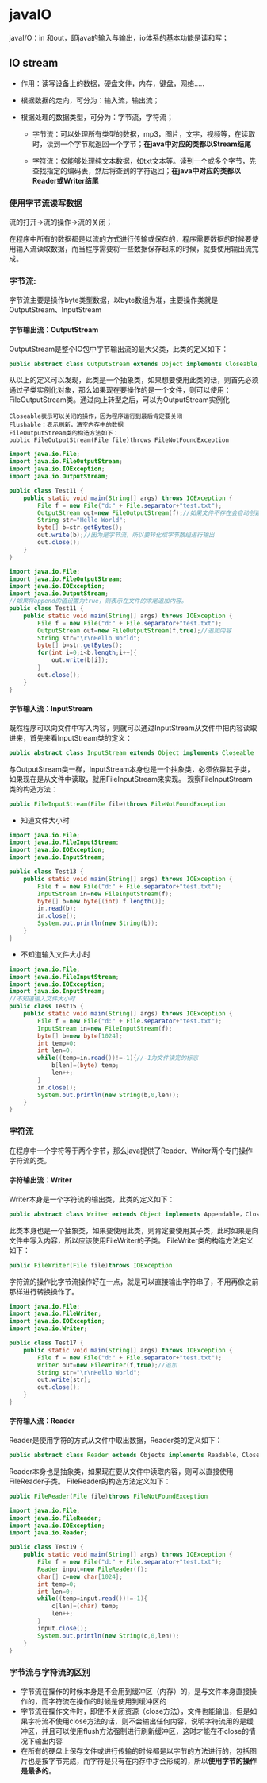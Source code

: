 ﻿# javaIO

javaI/O：in 和out，即java的输入与输出，io体系的基本功能是读和写；

## IO stream

- 作用：读写设备上的数据，硬盘文件，内存，键盘，网络.....

- 根据数据的走向，可分为：输入流，输出流；

- 根据处理的数据类型，可分为：字节流，字符流；

  - 字节流：可以处理所有类型的数据，mp3，图片，文字，视频等，在读取时，读到一个字节就返回一个字节；**在java中对应的类都以Stream结尾**

  - 字符流：仅能够处理纯文本数据，如txt文本等。读到一个或多个字节，先查找指定的编码表，然后将查到的字符返回；**在java中对应的类都以Reader或Writer结尾**

 ### 使用字节流读写数据

流的打开->流的操作->流的关闭；

在程序中所有的数据都是以流的方式进行传输或保存的，程序需要数据的时候要使用输入流读取数据，而当程序需要将一些数据保存起来的时候，就要使用输出流完成。

### 字节流:

字节流主要是操作byte类型数据，以byte数组为准，主要操作类就是OutputStream、InputStream
#### 字节输出流：OutputStream
OutputStream是整个IO包中字节输出流的最大父类，此类的定义如下：

```java
public abstract class OutputStream extends Object implements Closeable,Flushable
```
从以上的定义可以发现，此类是一个抽象类，如果想要使用此类的话，则首先必须通过子类实例化对象，那么如果现在要操作的是一个文件，则可以使用：FileOutputStream类。通过向上转型之后，可以为OutputStream实例化
```
Closeable表示可以关闭的操作，因为程序运行到最后肯定要关闭
Flushable：表示刷新，清空内存中的数据
FileOutputStream类的构造方法如下：
public FileOutputStream(File file)throws FileNotFoundException 
```
```java
import java.io.File;
import java.io.FileOutputStream;
import java.io.IOException;
import java.io.OutputStream;

public class Test11 {
    public static void main(String[] args) throws IOException {
        File f = new File("d:" + File.separator+"test.txt");
        OutputStream out=new FileOutputStream(f);//如果文件不存在会自动创建
        String str="Hello World";
        byte[] b=str.getBytes();
        out.write(b);//因为是字节流，所以要转化成字节数组进行输出
        out.close();
    }
}
```
```java
import java.io.File;
import java.io.FileOutputStream;
import java.io.IOException;
import java.io.OutputStream;
//如果将append的值设置为true，则表示在文件的末尾追加内容。
public class Test11 {
    public static void main(String[] args) throws IOException {
        File f = new File("d:" + File.separator+"test.txt");
        OutputStream out=new FileOutputStream(f,true);//追加内容
        String str="\r\nHello World";
        byte[] b=str.getBytes();
        for(int i=0;i<b.length;i++){
            out.write(b[i]);
        }
        out.close();
    }
}
```

#### 字节输入流：InputStream
既然程序可以向文件中写入内容，则就可以通过InputStream从文件中把内容读取进来，首先来看InputStream类的定义：

```java
public abstract class InputStream extends Object implements Closeable
```
与OutputStream类一样，InputStream本身也是一个抽象类，必须依靠其子类，如果现在是从文件中读取，就用FileInputStream来实现。
观察FileInputStream类的构造方法：

```java
public FileInputStream(File file)throws FileNotFoundException
```
- 知道文件大小时

```java
import java.io.File;
import java.io.FileInputStream;
import java.io.IOException;
import java.io.InputStream;

public class Test13 {
    public static void main(String[] args) throws IOException {
        File f = new File("d:" + File.separator+"test.txt");
        InputStream in=new FileInputStream(f);
        byte[] b=new byte[(int) f.length()];
        in.read(b);
        in.close();
        System.out.println(new String(b));
    }
}
```
- 不知道输入文件大小时

```java
import java.io.File;
import java.io.FileInputStream;
import java.io.IOException;
import java.io.InputStream;
//不知道输入文件大小时
public class Test15 {
    public static void main(String[] args) throws IOException {
        File f = new File("d:" + File.separator+"test.txt");
        InputStream in=new FileInputStream(f);
        byte[] b=new byte[1024];
        int temp=0;
        int len=0;
        while((temp=in.read())!=-1){//-1为文件读完的标志
            b[len]=(byte) temp;
            len++;
        }
        in.close();
        System.out.println(new String(b,0,len));
    }
}
```
### 字符流
在程序中一个字符等于两个字节，那么java提供了Reader、Writer两个专门操作字符流的类。
#### 字符输出流：Writer
Writer本身是一个字符流的输出类，此类的定义如下：

```java
public abstract class Writer extends Object implements Appendable，Closeable，Flushable
```
此类本身也是一个抽象类，如果要使用此类，则肯定要使用其子类，此时如果是向文件中写入内容，所以应该使用FileWriter的子类。
FileWriter类的构造方法定义如下：
```java
public FileWriter(File file)throws IOException
```
字符流的操作比字节流操作好在一点，就是可以直接输出字符串了，不用再像之前那样进行转换操作了。
```java
import java.io.File;
import java.io.FileWriter;
import java.io.IOException;
import java.io.Writer;

public class Test17 {
    public static void main(String[] args) throws IOException {
        File f = new File("d:" + File.separator+"test.txt");
        Writer out=new FileWriter(f,true);//追加
        String str="\r\nHello World";
        out.write(str);
        out.close();
    }
}
```
#### 字符输入流：Reader

Reader是使用字符的方式从文件中取出数据，Reader类的定义如下：
```java
public abstract class Reader extends Objects implements Readable，Closeable
```
Reader本身也是抽象类，如果现在要从文件中读取内容，则可以直接使用FileReader子类。
FileReader的构造方法定义如下：

```java
public FileReader(File file)throws FileNotFoundException
```
```java
import java.io.File;
import java.io.FileReader;
import java.io.IOException;
import java.io.Reader;

public class Test19 {
    public static void main(String[] args) throws IOException {
        File f = new File("d:" + File.separator+"test.txt");
        Reader input=new FileReader(f);
        char[] c=new char[1024];
        int temp=0;
        int len=0;
        while((temp=input.read())!=-1){
            c[len]=(char) temp;
            len++;
        }
        input.close();
        System.out.println(new String(c,0,len));
    }
}
```
### 字节流与字符流的区别

- 字节流在操作的时候本身是不会用到缓冲区（内存）的，是与文件本身直接操作的，而字符流在操作的时候是使用到缓冲区的
- 字节流在操作文件时，即使不关闭资源（close方法），文件也能输出，但是如果字符流不使用close方法的话，则不会输出任何内容，说明字符流用的是缓冲区，并且可以使用flush方法强制进行刷新缓冲区，这时才能在不close的情况下输出内容
- 在所有的硬盘上保存文件或进行传输的时候都是以字节的方法进行的，包括图片也是按字节完成，而字符是只有在内存中才会形成的，所以**使用字节的操作是最多的**。
